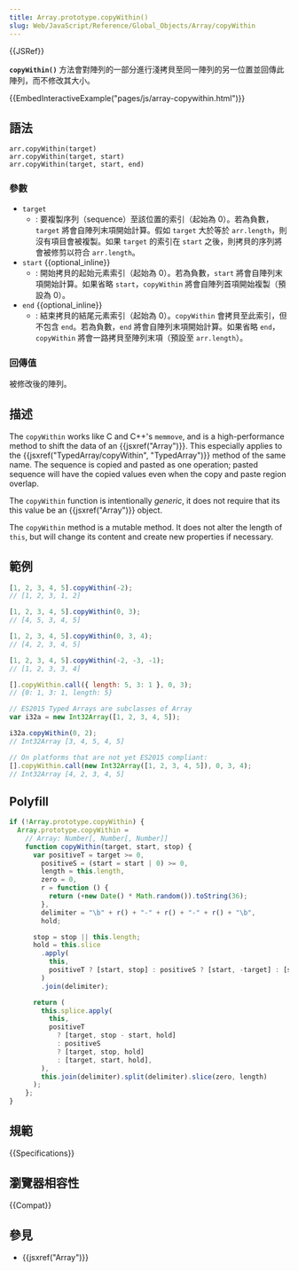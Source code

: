 ```yaml
---
title: Array.prototype.copyWithin()
slug: Web/JavaScript/Reference/Global_Objects/Array/copyWithin
---
```


{{JSRef}}

**`copyWithin()`** 方法會對陣列的一部分進行淺拷貝至同一陣列的另一位置並回傳此陣列，而不修改其大小。

{{EmbedInteractiveExample("pages/js/array-copywithin.html")}}

## 語法

```plain
arr.copyWithin(target)
arr.copyWithin(target, start)
arr.copyWithin(target, start, end)
```

### 參數

- `target`
  - : 要複製序列（sequence）至該位置的索引（起始為 0）。若為負數，`target` 將會自陣列末項開始計算。假如 `target` 大於等於 `arr.length`，則沒有項目會被複製。如果 `target` 的索引在 `start` 之後，則拷貝的序列將會被修剪以符合 `arr.length`。
- `start` {{optional_inline}}
  - : 開始拷貝的起始元素索引（起始為 0）。若為負數，`start` 將會自陣列末項開始計算。如果省略 `start`，`copyWithin` 將會自陣列首項開始複製（預設為 0）。
- `end` {{optional_inline}}
  - : 結束拷貝的結尾元素索引（起始為 0）。`copyWithin` 會拷貝至此索引，但不包含 `end`。若為負數，`end` 將會自陣列末項開始計算。如果省略 `end`，`copyWithin` 將會一路拷貝至陣列末項（預設至 `arr.length`）。

### 回傳值

被修改後的陣列。

## 描述

The `copyWithin` works like C and C++'s `memmove`, and is a high-performance method to shift the data of an {{jsxref("Array")}}. This especially applies to the {{jsxref("TypedArray/copyWithin", "TypedArray")}} method of the same name. The sequence is copied and pasted as one operation; pasted sequence will have the copied values even when the copy and paste region overlap.

The `copyWithin` function is intentionally _generic_, it does not require that its this value be an {{jsxref("Array")}} object.

The `copyWithin` method is a mutable method. It does not alter the length of `this`, but will change its content and create new properties if necessary.

## 範例

```js
[1, 2, 3, 4, 5].copyWithin(-2);
// [1, 2, 3, 1, 2]

[1, 2, 3, 4, 5].copyWithin(0, 3);
// [4, 5, 3, 4, 5]

[1, 2, 3, 4, 5].copyWithin(0, 3, 4);
// [4, 2, 3, 4, 5]

[1, 2, 3, 4, 5].copyWithin(-2, -3, -1);
// [1, 2, 3, 3, 4]

[].copyWithin.call({ length: 5, 3: 1 }, 0, 3);
// {0: 1, 3: 1, length: 5}

// ES2015 Typed Arrays are subclasses of Array
var i32a = new Int32Array([1, 2, 3, 4, 5]);

i32a.copyWithin(0, 2);
// Int32Array [3, 4, 5, 4, 5]

// On platforms that are not yet ES2015 compliant:
[].copyWithin.call(new Int32Array([1, 2, 3, 4, 5]), 0, 3, 4);
// Int32Array [4, 2, 3, 4, 5]
```

## Polyfill

```js
if (!Array.prototype.copyWithin) {
  Array.prototype.copyWithin =
    // Array: Number[, Number[, Number]]
    function copyWithin(target, start, stop) {
      var positiveT = target >= 0,
        positiveS = (start = start | 0) >= 0,
        length = this.length,
        zero = 0,
        r = function () {
          return (+new Date() * Math.random()).toString(36);
        },
        delimiter = "\b" + r() + "-" + r() + "-" + r() + "\b",
        hold;

      stop = stop || this.length;
      hold = this.slice
        .apply(
          this,
          positiveT ? [start, stop] : positiveS ? [start, -target] : [start],
        )
        .join(delimiter);

      return (
        this.splice.apply(
          this,
          positiveT
            ? [target, stop - start, hold]
            : positiveS
            ? [target, stop, hold]
            : [target, start, hold],
        ),
        this.join(delimiter).split(delimiter).slice(zero, length)
      );
    };
}
```

## 規範

{{Specifications}}

## 瀏覽器相容性

{{Compat}}

## 參見

- {{jsxref("Array")}}
